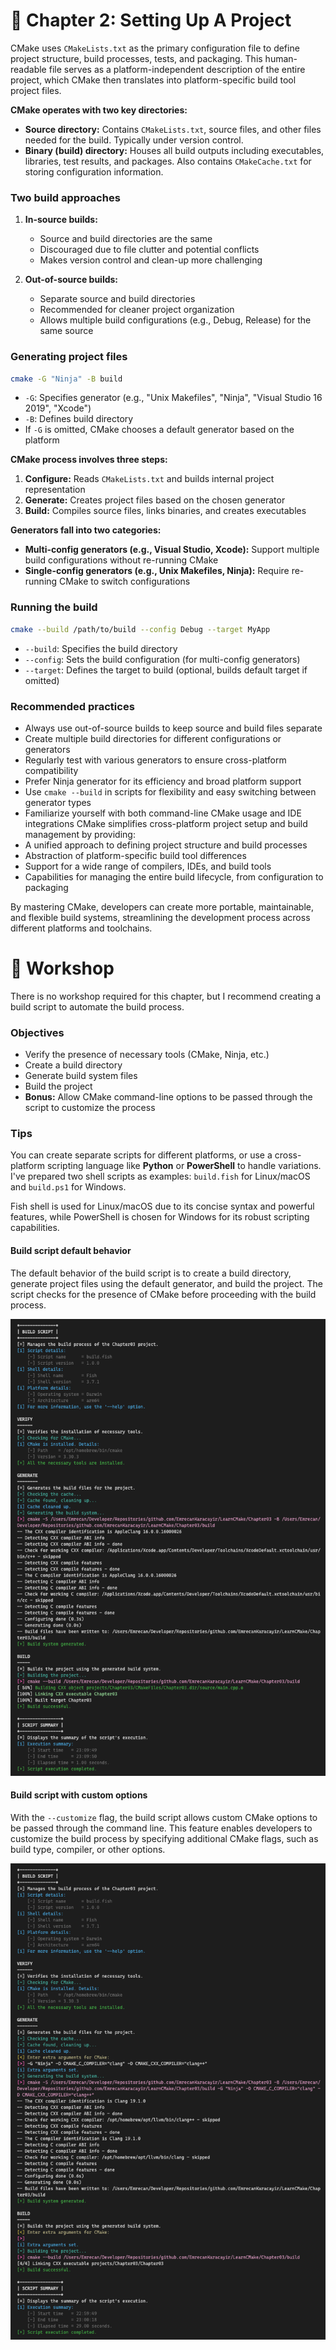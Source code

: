 # 📖 Chapter 2: Setting Up A Project

CMake uses `CMakeLists.txt` as the primary configuration file to define project structure, build processes, tests, and packaging. This human-readable file serves as a platform-independent description of the entire project, which CMake then translates into platform-specific build tool project files.

**CMake operates with two key directories:**

- **Source directory:** Contains `CMakeLists.txt`, source files, and other files needed for the build. Typically under version control.
- **Binary (build) directory:** Houses all build outputs including executables, libraries, test results, and packages. Also contains `CMakeCache.txt` for storing configuration information.

### Two build approaches

1. **In-source builds:**

   - Source and build directories are the same
   - Discouraged due to file clutter and potential conflicts
   - Makes version control and clean-up more challenging

2. **Out-of-source builds:**

   - Separate source and build directories
   - Recommended for cleaner project organization
   - Allows multiple build configurations (e.g., Debug, Release) for the same source

### Generating project files

```sh
cmake -G "Ninja" -B build
```

- `-G`: Specifies generator (e.g., "Unix Makefiles", "Ninja", "Visual Studio 16 2019", "Xcode")
- `-B`: Defines build directory
- If `-G` is omitted, CMake chooses a default generator based on the platform

**CMake process involves three steps:**

1. **Configure:** Reads `CMakeLists.txt` and builds internal project representation
2. **Generate:** Creates project files based on the chosen generator
3. **Build:** Compiles source files, links binaries, and creates executables

**Generators fall into two categories:**

- **Multi-config generators (e.g., Visual Studio, Xcode):** Support multiple build configurations without re-running CMake
- **Single-config generators (e.g., Unix Makefiles, Ninja):** Require re-running CMake to switch configurations

### Running the build

```sh
cmake --build /path/to/build --config Debug --target MyApp
```

- `--build`: Specifies the build directory
- `--config`: Sets the build configuration (for multi-config generators)
- `--target`: Defines the target to build (optional, builds default target if omitted)

### Recommended practices

- Always use out-of-source builds to keep source and build files separate
- Create multiple build directories for different configurations or generators
- Regularly test with various generators to ensure cross-platform compatibility
- Prefer Ninja generator for its efficiency and broad platform support
- Use `cmake --build` in scripts for flexibility and easy switching between generator types
- Familiarize yourself with both command-line CMake usage and IDE integrations
  CMake simplifies cross-platform project setup and build management by providing:
- A unified approach to defining project structure and build processes
- Abstraction of platform-specific build tool differences
- Support for a wide range of compilers, IDEs, and build tools
- Capabilities for managing the entire build lifecycle, from configuration to packaging

By mastering CMake, developers can create more portable, maintainable, and flexible build systems, streamlining the development process across different platforms and toolchains.

# 🎯 Workshop

There is no workshop required for this chapter, but I recommend creating a build script to automate the build process.

### Objectives

- Verify the presence of necessary tools (CMake, Ninja, etc.)
- Create a build directory
- Generate build system files
- Build the project
- **Bonus:** Allow CMake command-line options to be passed through the script to customize the process

### Tips

You can create separate scripts for different platforms, or use a cross-platform scripting language like **Python** or **PowerShell** to handle variations. I've prepared two shell scripts as examples: `build.fish` for Linux/macOS and `build.ps1` for Windows.

Fish shell is used for Linux/macOS due to its concise syntax and powerful features, while PowerShell is chosen for Windows for its robust scripting capabilities.

#### Build script default behavior

The default behavior of the build script is to create a build directory, generate project files using the default generator, and build the project. The script checks for the presence of CMake before proceeding with the build process.

![Build script default behavior](docs/build-script-default.png)

#### Build script with custom options

With the `--customize` flag, the build script allows custom CMake options to be passed through the command line. This feature enables developers to customize the build process by specifying additional CMake flags, such as build type, compiler, or other options.

![Build script custom behavior](docs/build-script-custom.png)
